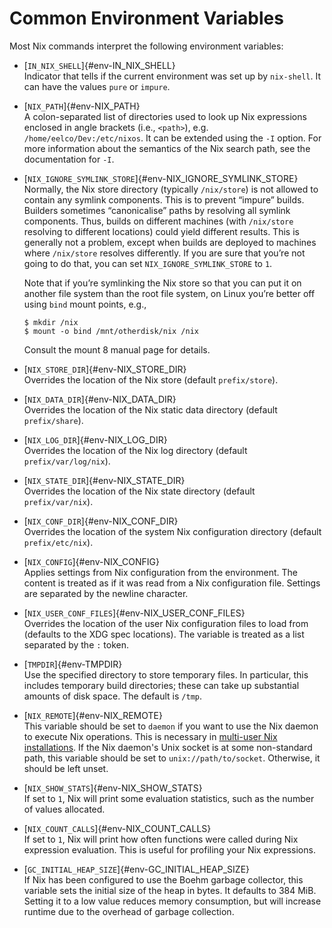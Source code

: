 # Common Environment Variables

Most Nix commands interpret the following environment variables:

  - [`IN_NIX_SHELL`]{#env-IN_NIX_SHELL}\
    Indicator that tells if the current environment was set up by
    `nix-shell`. It can have the values `pure` or `impure`.

  - [`NIX_PATH`]{#env-NIX_PATH}\
    A colon-separated list of directories used to look up Nix
    expressions enclosed in angle brackets (i.e., `<path>`),
     e.g. `/home/eelco/Dev:/etc/nixos`. It can be extended using the
    `-I` option. For more information about the semantics of the Nix
    search path, see the documentation for `-I`.

  - [`NIX_IGNORE_SYMLINK_STORE`]{#env-NIX_IGNORE_SYMLINK_STORE}\
    Normally, the Nix store directory (typically `/nix/store`) is not
    allowed to contain any symlink components. This is to prevent
    “impure” builds. Builders sometimes “canonicalise” paths by
    resolving all symlink components. Thus, builds on different machines
    (with `/nix/store` resolving to different locations) could yield
    different results. This is generally not a problem, except when
    builds are deployed to machines where `/nix/store` resolves
    differently. If you are sure that you’re not going to do that, you
    can set `NIX_IGNORE_SYMLINK_STORE` to `1`.

    Note that if you’re symlinking the Nix store so that you can put it
    on another file system than the root file system, on Linux you’re
    better off using `bind` mount points, e.g.,

    ```console
    $ mkdir /nix
    $ mount -o bind /mnt/otherdisk/nix /nix
    ```

    Consult the mount 8 manual page for details.

  - [`NIX_STORE_DIR`]{#env-NIX_STORE_DIR}\
    Overrides the location of the Nix store (default `prefix/store`).

  - [`NIX_DATA_DIR`]{#env-NIX_DATA_DIR}\
    Overrides the location of the Nix static data directory (default
    `prefix/share`).

  - [`NIX_LOG_DIR`]{#env-NIX_LOG_DIR}\
    Overrides the location of the Nix log directory (default
    `prefix/var/log/nix`).

  - [`NIX_STATE_DIR`]{#env-NIX_STATE_DIR}\
    Overrides the location of the Nix state directory (default
    `prefix/var/nix`).

  - [`NIX_CONF_DIR`]{#env-NIX_CONF_DIR}\
    Overrides the location of the system Nix configuration directory
    (default `prefix/etc/nix`).

  - [`NIX_CONFIG`]{#env-NIX_CONFIG}\
    Applies settings from Nix configuration from the environment.
    The content is treated as if it was read from a Nix configuration file.
    Settings are separated by the newline character.

  - [`NIX_USER_CONF_FILES`]{#env-NIX_USER_CONF_FILES}\
    Overrides the location of the user Nix configuration files to load
    from (defaults to the XDG spec locations). The variable is treated
    as a list separated by the `:` token.

  - [`TMPDIR`]{#env-TMPDIR}\
    Use the specified directory to store temporary files. In particular,
    this includes temporary build directories; these can take up
    substantial amounts of disk space. The default is `/tmp`.

  - [`NIX_REMOTE`]{#env-NIX_REMOTE}\
    This variable should be set to `daemon` if you want to use the Nix
    daemon to execute Nix operations. This is necessary in [multi-user
    Nix installations](../installation/multi-user.md). If the Nix
    daemon's Unix socket is at some non-standard path, this variable
    should be set to `unix://path/to/socket`. Otherwise, it should be
    left unset.

  - [`NIX_SHOW_STATS`]{#env-NIX_SHOW_STATS}\
    If set to `1`, Nix will print some evaluation statistics, such as
    the number of values allocated.

  - [`NIX_COUNT_CALLS`]{#env-NIX_COUNT_CALLS}\
    If set to `1`, Nix will print how often functions were called during
    Nix expression evaluation. This is useful for profiling your Nix
    expressions.

  - [`GC_INITIAL_HEAP_SIZE`]{#env-GC_INITIAL_HEAP_SIZE}\
    If Nix has been configured to use the Boehm garbage collector, this
    variable sets the initial size of the heap in bytes. It defaults to
    384 MiB. Setting it to a low value reduces memory consumption, but
    will increase runtime due to the overhead of garbage collection.
